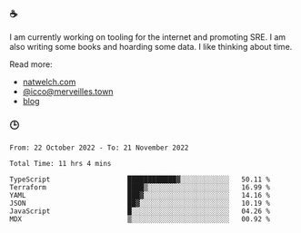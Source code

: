 ### ☕

I am currently working on tooling for the internet and promoting SRE. I am also writing some books and hoarding some data. I like thinking about time. 

Read more:

 - [natwelch.com](https://natwelch.com)
 - [@icco@merveilles.town](https://merveilles.town/@icco)
 - [blog](https://writing.natwelch.com)

### 🕒

<!--START_SECTION:waka-->

```text
From: 22 October 2022 - To: 21 November 2022

Total Time: 11 hrs 4 mins

TypeScript                   ████████████▓░░░░░░░░░░░░   50.11 %
Terraform                    ████▒░░░░░░░░░░░░░░░░░░░░   16.99 %
YAML                         ███▓░░░░░░░░░░░░░░░░░░░░░   14.16 %
JSON                         ██▓░░░░░░░░░░░░░░░░░░░░░░   10.19 %
JavaScript                   █░░░░░░░░░░░░░░░░░░░░░░░░   04.26 %
MDX                          ▒░░░░░░░░░░░░░░░░░░░░░░░░   00.92 %
```

<!--END_SECTION:waka-->
